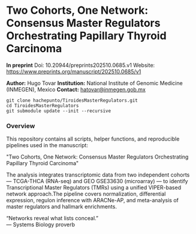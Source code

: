 # Two Cohorts, One Network: Consensus Master Regulators Orchestrating Papillary Thyroid Carcinoma

**In preprint**
Doi: 10.20944/preprints202510.0685.v1
Website: https://www.preprints.org/manuscript/202510.0685/v1

**Author:** Hugo Tovar
**Institution:** National Institute of Genomic Medicine (INMEGEN), Mexico
**Contact:** hatovar@inmegen.gob.mx

```
git clone hachepunto/TiroidesMasterRegulators.git
cd TiroidesMasterRegulators
git submodule update --init --recursive
```

### Overview

This repository contains all scripts, helper functions, and reproducible pipelines used in the manuscript:

"Two Cohorts, One Network: Consensus Master Regulators Orchestrating Papillary Thyroid Carcinoma"

The analysis integrates transcriptomic data from two independent cohorts — TCGA-THCA (RNA-seq) and GEO GSE33630 (microarray) — to identify Transcriptional Master Regulators (TMRs) using a unified VIPER-based network approach.The pipeline covers normalization, differential expression, regulon inference with ARACNe-AP, and meta-analysis of master regulators and hallmark enrichments.





“Networks reveal what lists conceal.”  
— Systems Biology proverb
